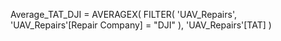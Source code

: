Average_TAT_DJI = 
AVERAGEX(
    FILTER(
        'UAV_Repairs',
        'UAV_Repairs'[Repair Company] = "DJI"
    ),
    'UAV_Repairs'[TAT]
)